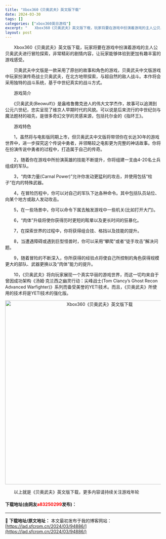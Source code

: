 ```yaml
---
title: "Xbox360《贝奥武夫》英文版下载"
date: 2024-03-30
tags: []
categories: ["xbox360英日游戏"]
excerpt: "　　Xbox360《贝奥武夫》英文版下载，玩家将要在游戏中扮演着游戏的主人公贝奥武夫进行冒险探索，非常精彩的剧情内容，让玩家能够体验到更加有趣丰富的游戏感受。 　　贝奥武夫中文版是一款采用了原创的故事和角色的游戏，贝奥武夫中文版游戏中玩家扮演传奇战士贝奥武夫，在北方地带探索，与超自然的敌人战斗。本作&hellip;"
layout: post
---
```


 <p>　　Xbox360《贝奥武夫》英文版下载，玩家将要在游戏中扮演着游戏的主人公贝奥武夫进行冒险探索，非常精彩的剧情内容，让玩家能够体验到更加有趣丰富的游戏感受。</p> <p>　　贝奥武夫中文版是一款采用了原创的故事和角色的游戏，贝奥武夫中文版游戏中玩家扮演传奇战士贝奥武夫，在北方地带探索，与超自然的敌人战斗。本作将会采用独特的战斗系统，基于中世纪真实的战斗方式。</p> <p>　　游戏简介</p> <p>　　《贝奥武夫(Beowulf)》是盎格鲁撒克逊人的伟大文学杰作，故事可以追溯到公元六世纪，忠实呈现了维京人早期时代的风貌。可以说是后来流行的中世纪剑与魔法题材的祖先，是很多奇幻文学的灵感来源，包括托尔金的《指环王》。</p> <p>　　游戏特色</p> <p>　　1，虽然将与电影版同期上市，但贝奥武夫中文版将带领你在长达30年的游戏世界中，进一步探究这个传说中勇者，并领略较之电影更为完整的神话故事。你将在扮演传说中勇者的过程中，打造属于自己的传奇。</p> <p>　　2，随着你在游戏中所扮演英雄的技能不断提升，你将组建一支由4-20名士兵组成的军队。</p> <p>　　3，&ldquo;肉体力量(Carnal Power)&rdquo;允许你发动更猛利的攻击，并使用包括&ldquo;柱子&rdquo;在内的特殊武器。</p> <p>　　4，在冒险历程中，你可以对自己的军队下达各种命令。其中包括队员站位、向某个地方或敌人发动攻击。</p> <p>　　5，在一些场景中，你可以命令下属去触发游戏中一些机关(比如打开大门)。</p> <p>　　6，&ldquo;肉体&rdquo;升级将使你获得历时更短的眩晕以及更长时间的狂暴化。</p> <p>　　7，在探索世界的过程中，你将获得组合技、格挡以及技能的提升。</p> <p>　　8，当遭遇障碍或遇到巨型怪兽时，你可以采用&ldquo;攀爬&rdquo;或者&ldquo;徒手攻击&rdquo;解决问题。</p> <p>　　9，随着冒险的不断深入，你所获得的经验点将使自己所控制的角色获得规模更大的部队、武器更换以及&ldquo;肉体&rdquo;能力的提升。</p> <p>　　10，《贝奥武夫》将向玩家展现一个真实华丽的游戏世界，而这一切均来自于曾因成功架构《汤姆&middot;克兰西之幽灵行动：尖峰战士(Tom Clancy&rsquo;s Ghost Recon Advanced Warfighter)》系列而备受美誉的YETI技术。而且，《贝奥武夫》所使用的技术将是YETI技术的强化版。</p> <p align="center"><img align="" border="0" src="https://lad.sfcrom.cn/wp-content/uploads/2024/03/20240330_6607d35158208.jpg" width="596" alt="Xbox360《贝奥武夫》英文版下载" /></p> <p>　　以上就是《贝奥武夫》英文版下载，更多内容请持续关注游戏年轮</p> <p><h4>下载地址(由网友<font color="red">a83250299</font>发布)：</h4></p> 

---
📖 **下载地址/原文地址：** 本文最初发布于我的博客网站：[https://lad.sfcrom.cn/2024/03/94886/](https://lad.sfcrom.cn/2024/03/94886/)
